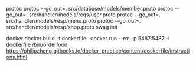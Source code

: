 protoc
protoc --go_out=. src/database/models/member.proto
protoc --go_out=. src/handler/models/reqs/user.proto
protoc --go_out=. src/handler/models/resp/menu.proto
protoc --go_out=. src/handler/models/resp/shop.proto
swag init

docker
docker build -t dockerfile .
docker run --rm -p 5487:5487 -i dockerfile /bin/orderfood
https://philipzheng.gitbooks.io/docker_practice/content/dockerfile/instructions.html